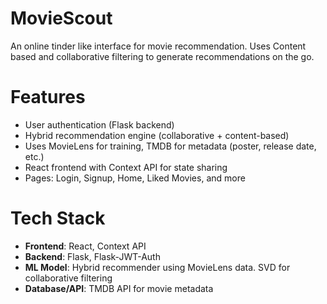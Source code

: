 # MovieScout
An online tinder like interface for movie recommendation. Uses Content based and collaborative filtering to generate recommendations on the go.

# Features

-  User authentication (Flask backend)
-  Hybrid recommendation engine (collaborative + content-based)
-  Uses MovieLens for training, TMDB for metadata (poster, release date, etc.)
-  React frontend with Context API for state sharing
-  Pages: Login, Signup, Home, Liked Movies, and more

# Tech Stack

- **Frontend**: React, Context API
- **Backend**: Flask, Flask-JWT-Auth
- **ML Model**: Hybrid recommender using MovieLens data. SVD for collaborative filtering
- **Database/API**: TMDB API for movie metadata

